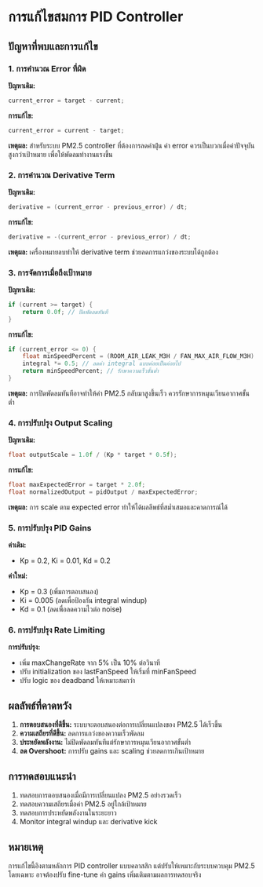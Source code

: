 # การแก้ไขสมการ PID Controller

## ปัญหาที่พบและการแก้ไข

### 1. การคำนวณ Error ที่ผิด
**ปัญหาเดิม:**
```cpp
current_error = target - current;
```

**การแก้ไข:**
```cpp
current_error = current - target;
```

**เหตุผล:** สำหรับระบบ PM2.5 controller ที่ต้องการลดค่าฝุ่น ค่า error ควรเป็นบวกเมื่อค่าปัจจุบันสูงกว่าเป้าหมาย เพื่อให้พัดลมทำงานแรงขึ้น

### 2. การคำนวณ Derivative Term
**ปัญหาเดิม:**
```cpp
derivative = (current_error - previous_error) / dt;
```

**การแก้ไข:**
```cpp
derivative = -(current_error - previous_error) / dt;
```

**เหตุผล:** เครื่องหมายลบทำให้ derivative term ช่วยลดการแกว่งของระบบได้ถูกต้อง

### 3. การจัดการเมื่อถึงเป้าหมาย
**ปัญหาเดิม:**
```cpp
if (current >= target) {
    return 0.0f; // ปิดพัดลมทันที
}
```

**การแก้ไข:**
```cpp
if (current_error <= 0) {
    float minSpeedPercent = (ROOM_AIR_LEAK_M3H / FAN_MAX_AIR_FLOW_M3H) * 100;
    integral *= 0.5; // ลดค่า integral แบบค่อยเป็นค่อยไป
    return minSpeedPercent; // รักษาความเร็วขั้นต่ำ
}
```

**เหตุผล:** การปิดพัดลมทันทีอาจทำให้ค่า PM2.5 กลับมาสูงขึ้นเร็ว ควรรักษาการหมุนเวียนอากาศขั้นต่ำ

### 4. การปรับปรุง Output Scaling
**ปัญหาเดิม:**
```cpp
float outputScale = 1.0f / (Kp * target * 0.5f);
```

**การแก้ไข:**
```cpp
float maxExpectedError = target * 2.0f;
float normalizedOutput = pidOutput / maxExpectedError;
```

**เหตุผล:** การ scale ตาม expected error ทำให้ได้ผลลึพธ์ที่สม่ำเสมอและคาดการณ์ได้

### 5. การปรับปรุง PID Gains
**ค่าเดิม:**
- Kp = 0.2, Ki = 0.01, Kd = 0.2

**ค่าใหม่:**
- Kp = 0.3 (เพิ่มการตอบสนอง)
- Ki = 0.005 (ลดเพื่อป้องกัน integral windup)
- Kd = 0.1 (ลดเพื่อลดความไวต่อ noise)

### 6. การปรับปรุง Rate Limiting
**การปรับปรุง:**
- เพิ่ม maxChangeRate จาก 5% เป็น 10% ต่อวินาที
- ปรับ initialization ของ lastFanSpeed ให้เริ่มที่ minFanSpeed
- ปรับ logic ของ deadband ให้เหมาะสมกว่า

## ผลลัพธ์ที่คาดหวัง

1. **การตอบสนองที่ดีขึ้น:** ระบบจะตอบสนองต่อการเปลี่ยนแปลงของ PM2.5 ได้เร็วขึ้น
2. **ความเสถียรที่ดีขึ้น:** ลดการแกว่งของความเร็วพัดลม
3. **ประหยัดพลังงาน:** ไม่ปิดพัดลมทันทีแต่รักษาการหมุนเวียนอากาศขั้นต่ำ
4. **ลด Overshoot:** การปรับ gains และ scaling ช่วยลดการเกินเป้าหมาย

## การทดสอบแนะนำ

1. ทดสอบการตอบสนองเมื่อมีการเปลี่ยนแปลง PM2.5 อย่างรวดเร็ว
2. ทดสอบความเสถียรเมื่อค่า PM2.5 อยู่ใกล้เป้าหมาย
3. ทดสอบการประหยัดพลังงานในระยะยาว
4. Monitor integral windup และ derivative kick

## หมายเหตุ

การแก้ไขนี้อิงตามหลักการ PID controller แบบคลาสสิก แต่ปรับให้เหมาะกับระบบควบคุม PM2.5 โดยเฉพาะ อาจต้องปรับ fine-tune ค่า gains เพิ่มเติมตามผลการทดสอบจริง
